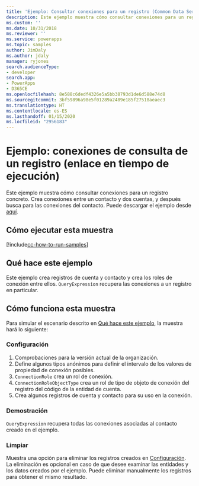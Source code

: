 ```yaml
---
title: 'Ejemplo: Consultar conexiones para un registro (Common Data Service) | Microsoft Docs'
description: Este ejemplo muestra cómo consultar conexiones para un registro concreto.
ms.custom: ''
ms.date: 10/31/2018
ms.reviewer: ''
ms.service: powerapps
ms.topic: samples
author: JimDaly
ms.author: jdaly
manager: ryjones
search.audienceType:
- developer
search.app:
- PowerApps
- D365CE
ms.openlocfilehash: 8e588c6dedf4326e5a5bb38793d1de6d588e74d8
ms.sourcegitcommit: 3bf59896a98e5f01289a2489e185f27518aeaec3
ms.translationtype: HT
ms.contentlocale: es-ES
ms.lasthandoff: 01/15/2020
ms.locfileid: "2956183"
---
```

# <a name="sample-query-connections-by-a-record-early-bound"></a>Ejemplo: conexiones de consulta de un registro (enlace en tiempo de ejecución)

<!-- https://docs.microsoft.com/dynamics365/customer-engagement/developer/sample-query-connections-record-early-bound -->

Este ejemplo muestra cómo consultar conexiones para un registro concreto. Crea conexiones entre un contacto y dos cuentas, y después busca para las conexiones del contacto. Puede descargar el ejemplo desde [aquí](https://github.com/Microsoft/PowerApps-Samples/tree/master/cds/orgsvc/C%23/QueryByRecord).

## <a name="how-to-run-this-sample"></a>Cómo ejecutar esta muestra

[!include[cc-how-to-run-samples](../../includes/cc-how-to-run-samples.md)]

## <a name="what-this-sample-does"></a>Qué hace este ejemplo

Este ejemplo crea registros de cuenta y contacto y crea los roles de conexión entre ellos. `QueryExpression` recupera las conexiones a un registro en particular.

## <a name="how-this-sample-works"></a>Cómo funciona esta muestra

Para simular el escenario descrito en [Qué hace este ejemplo](#what-this-sample-does), la muestra hará lo siguiente:

### <a name="setup"></a>Configuración

1. Comprobaciones para la versión actual de la organización.
2. Define algunos tipos anónimos para definir el intervalo de los valores de propiedad de conexión posibles.
3. `ConnectionRole` crea un rol de conexión.
4. `ConnectionRoleObjectType` crea un rol de tipo de objeto de conexión del registro del código de la entidad de cuenta. 
5. Crea algunos registros de cuenta y contacto para su uso en la conexión.

### <a name="demonstrate"></a>Demostración

`QueryExpression` recupera todas las conexiones asociadas al contacto creado en el ejemplo.

### <a name="clean-up"></a>Limpiar

Muestra una opción para eliminar los registros creados en [Configuración](#setup). La eliminación es opcional en caso de que desee examinar las entidades y los datos creados por el ejemplo. Puede eliminar manualmente los registros para obtener el mismo resultado.
